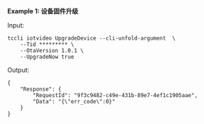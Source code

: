 **Example 1: 设备固件升级**



Input: 

```
tccli iotvideo UpgradeDevice --cli-unfold-argument  \
    --Tid ********* \
    --OtaVersion 1.0.1 \
    --UpgradeNow true
```

Output: 
```
{
    "Response": {
        "RequestId": "9f3c9482-c49e-431b-89e7-4ef1c1905aae",
        "Data": "{\"err_code\":0}"
    }
}
```

